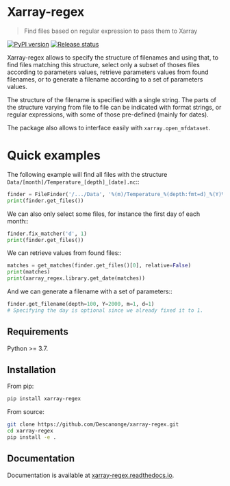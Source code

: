 
# Xarray-regex

> Find files based on regular expression to pass them to Xarray

<div align="left">

[![PyPI version](https://badge.fury.io/py/xarray-regex.svg)](https://badge.fury.io/py/xarray-regex)
[![Release status](https://img.shields.io/github/v/release/Descanonge/xarray-regex)](https://github.com/Descanonge/xarray-regex/releases)

</div>

Xarray-regex allows to specify the structure of filenames and using that, to
find files matching this structure, select only a subset of thoses files
according to parameters values, retrieve parameters values from found filenames,
or to generate a filename according to a set of parameters values.

The structure of the filename is specified with a single string. The parts
of the structure varying from file to file can be indicated with format strings,
or regular expressions, with some of those pre-defined (mainly for dates).

The package also allows to interface easily with `xarray.open_mfdataset`.

# Quick examples

The following example will find all files with the structure ``Data/[month]/Temperature_[depth]_[date].nc``::

``` python
finder = FileFinder('/.../Data', '%(m)/Temperature_%(depth:fmt=d)_%(Y)%(m)%(d).nc')
print(finder.get_files())
```

We can also only select some files, for instance the first day of each month::

``` python
finder.fix_matcher('d', 1)
print(finder.get_files())
```

We can retrieve values from found files::

``` python
matches = get_matches(finder.get_files()[0], relative=False)
print(matches)
print(xarray_regex.library.get_date(matches))
```

And we can generate a filename with a set of parameters::

``` python
finder.get_filename(depth=100, Y=2000, m=1, d=1)
# Specifying the day is optional since we already fixed it to 1.
```


## Requirements

Python >= 3.7.

## Installation

From pip:
``` sh
pip install xarray-regex
```

From source:
``` sh
git clone https://github.com/Descanonge/xarray-regex.git
cd xarray-regex
pip install -e .
```

## Documentation

Documentation is available at [xarray-regex.readthedocs.io](https://xarray-regex.readthedocs.io).
